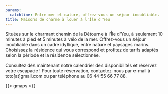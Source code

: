 ```yaml
---
params:
  catchline: Entre mer et nature, offrez-vous un séjour inoubliable.
title: Maisons de charme à louer à l'Île d'Yeu
---
```



Situées sur le charmant chemin de la Détourne à l'Île d'Yeu, à seulement 10 minutes à pied et 5 minutes à vélo de la mer. Offrez-vous un séjour inoubliable dans un cadre idyllique, entre nature et paysages marins. Choisissez la résidence qui vous correspond et profitez de tarifs adaptés selon la période et la résidence sélectionnée.

Consultez dès maintenant notre calendrier des disponibilités et réservez votre escapade !
Pour toute réservation, contactez-nous par e-mail à toto[at]gmail.com ou par téléphone au 06 44 55 66 77 88.


{{< gmaps >}}
